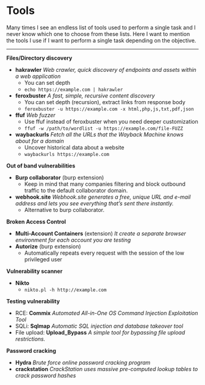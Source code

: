 # Tools
Many times I see an endless list of tools used to perform a single task and I never know which one to choose from these lists. 
Here I want to mention the tools I use if I want to perform a single task depending on the objective.

---


**Files/Directory discovery**
- **hakrawler** *Web crawler, quick discovery of endpoints and assets within a web application*
  - You can set depth
  - `echo https://example.com | hakrawler`
- **feroxbuster** *A fast, simple, recursive content discovery*
  - You can set depth (recursion), extract links from response body
  - `feroxbuster -u https://example.com -x html,php,js,txt,pdf,json`
- **ffuf** *Web fuzzer*
  - Use ffuf instead of feroxbuster when you need deeper customization
  - `ffuf -w /path/to/wordlist -u https://example.com/file-FUZZ`
- **waybackurls** *Fetch all the URLs that the Wayback Machine knows about for a domain*
  - Uncover historical data about a website
  - `waybackurls https://example.com`

**Out of band vulnerabilities**
- **Burp collaborator** (burp extension)
  - Keep in mind that many companies filtering and block outbound traffic to the default collaborator domain.
- **webhook.site** *Webhook.site generates a free, unique URL and e-mail address and lets you see everything that’s sent there instantly.*
  - Alternative to burp collaborator.

**Broken Access Control**
- **Multi-Account Containers** (extension) *It create a separate browser environment for each account you are testing*
- **Autorize** (burp extension)
  - Automatically repeats every request with the session of the low privileged user

**Vulnerability scanner**
- **Nikto**
  - `nikto.pl -h http://example.com`

**Testing vulnerability**
- RCE: **Commix** *Automated All-in-One OS Command Injection Exploitation Tool*
- SQLi: **Sqlmap** *Automatic SQL injection and database takeover tool*
- File upload: **Upload_Bypass** *A simple tool for bypassing file upload restrictions.*

**Password cracking**
- **Hydra** *Brute force online password cracking program*
- **crackstation** *CrackStation uses massive pre-computed lookup tables to crack password hashes*
